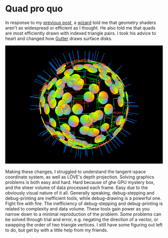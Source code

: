 # Quad pro quo

In response to my [previous post](/2020/07/03),
a [wizard](https://www.breakin.se/) told me that geometry shaders aren't as widespread or efficient as I thought.
He also told me that quads are most efficiently drawn with indexed triangle pairs.
I took his advice to heart and changed how [Gutter](https://github.com/elemel/gutter) draws surface disks.

![Disko ball](disko-ball.png)

Making these changes,
I struggled to understand the tangent-space coordinate system,
as well as LÖVE's depth projection.
Solving graphics problems is both easy and hard.
Hard because of ghe GPU mystery box,
and the sheer volume of data processed each frame.
Easy due to the obviously visual nature of it all.
Generally speaking,
debug-stepping and debug-printing are inefficient tools,
while debug-drawing is a powerful one.
Fight fire with fire.
The inefficiency of debug-stepping and debug-printing is related to complexity and data volume.
These tools gain power as you narrow down to a minimal reproduction of the problem.
Some problems can be solved through trial and error,
e.g. negating the direction of a vector,
or swapping the order of two triangle vertices.
I still have some figuring out left to do,
but get by with a little help from my friends.
